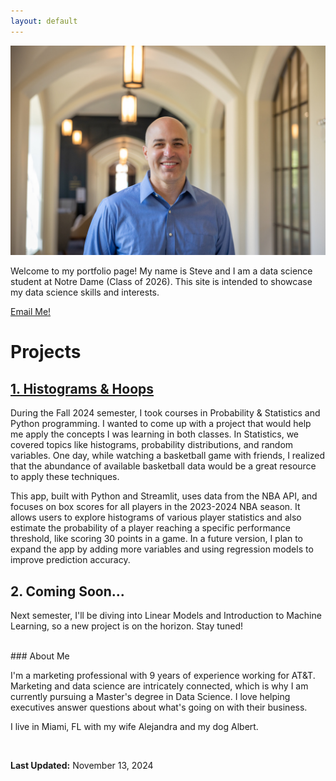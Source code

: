 ```yaml
---
layout: default
---
```

<img src="assets/headshot.jpeg" alt="Headshot" width="600">


Welcome to my portfolio page! My name is Steve and I am a data science student at Notre Dame (Class of 2026). This site is intended to showcase my data science skills and interests.

[Email Me!](mailto:steven.villalon@gmail.com)<br>


# Projects

## [1. Histograms & Hoops](http://histogramsandhoops.streamlit.app)

During the Fall 2024 semester, I took courses in Probability & Statistics and Python programming. I wanted to come up with a project that would help me apply the concepts I was learning in both classes. In Statistics, we covered topics like histograms, probability distributions, and random variables. One day, while watching a basketball game with friends, I realized that the abundance of available basketball data would be a great resource to apply these techniques.

This app, built with Python and Streamlit, uses data from the NBA API, and focuses on box scores for all players in the 2023-2024 NBA season. It allows users to explore histograms of various player statistics and also estimate the probability of a player reaching a specific performance threshold, like scoring 30 points in a game. In a future version, I plan to expand the app by adding more variables and using regression models to improve prediction accuracy.

## 2. Coming Soon...

Next semester, I'll be diving into Linear Models and Introduction to Machine Learning, so a new project is on the horizon. Stay tuned!

<br>
### About Me

I'm a marketing professional with 9 years of experience working for AT&T. Marketing and data science are intricately connected, which is why I am currently pursuing a Master's degree in Data Science. I love helping executives answer questions about what's going on with their business.

I live in Miami, FL with my wife Alejandra and my dog Albert.

<br>

**Last Updated:** November 13, 2024